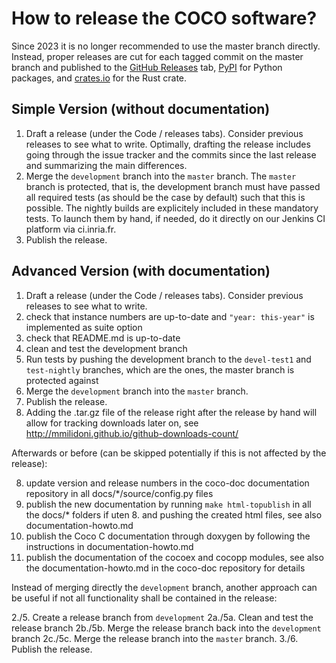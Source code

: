How to release the COCO software?
=================================

Since 2023 it is no longer recommended to use the master branch directly.
Instead, proper releases are cut for each tagged commit on the master branch and published to
the [GitHub Releases](https://github.com/numbbo/coco/releases) tab, [PyPI](https://pypi.org) for Python packages, and [crates.io](https://crates.io) for the Rust crate.

Simple Version (without documentation)
--------------------------------------
1. Draft a release (under the Code / releases tabs). Consider previous releases to see what to write.
   Optimally, drafting the release includes going through the issue tracker and the commits since the
   last release and summarizing the main differences.
2. Merge the `development` branch into the `master` branch. The `master` branch is protected, that is,
   the development branch must have passed all required tests (as should be the case by default) such 
   that this is possible. The nightly builds are explicitely included in these mandatory tests. To
   launch them by hand, if needed, do it directly on our Jenkins CI platform via ci.inria.fr.
3. Publish the release.


Advanced Version (with documentation)
-------------------------------------
 1. Draft a release (under the Code / releases tabs). Consider previous releases to see what to write.
 2. check that instance numbers are up-to-date and `"year: this-year"` is implemented as suite option
 2. check that README.md is up-to-date
 3. clean and test the development branch
 4. Run tests by pushing the development branch to the `devel-test1` and `test-nightly` branches, which
    are the ones, the master branch is protected against
 5. Merge the `development` branch into the `master` branch.
 6. Publish the release. 
 7. Adding the .tar.gz file of the release right after the release by hand will allow for
    tracking downloads later on, see http://mmilidoni.github.io/github-downloads-count/

Afterwards or before (can be skipped potentially if this is not affected by the release):

 8. update version and release numbers in the coco-doc documentation repository in
    all docs/*/source/config.py files
 9. publish the new documentation by running `make html-topublish` in all the docs/* folders 
    if uten 8. and pushing the created html files, see also documentation-howto.md
10. publish the Coco C documentation through doxygen by following the instructions in documentation-howto.md
11. publish the documentation of the cocoex and cocopp modules, see also the
    documentation-howto.md in the coco-doc repository for details

    
Instead of merging directly the `development` branch, another approach can be useful if not all functionality
shall be contained in the release:

2./5.   Create a release branch from `development`
2a./5a. Clean and test the release branch
2b./5b. Merge the release branch back into the `development` branch
2c./5c. Merge the release branch into the `master` branch.
3./6.   Publish the release.

